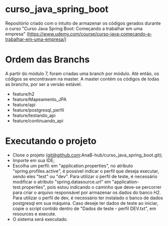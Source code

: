 # curso_java_spring_boot
Repositório criado com o intuito de armazenar os códigos gerados durante o curso "Curso Java Spring Boot: Começando a trabalhar em uma empresa" (https://www.udemy.com/course/curso-java-comecando-a-trabalhar-em-uma-empresa/)

# Ordem das Branchs
A partir do módulo 7, foram criadas uma branch por módulo. Até então, os códigos se encontravam na master.
A master contém os códigos de todas as branchs, por ser a versão estável.

* feature/h2
* feature/Mapeamento_JPA
* feature/api
* feature/postgresql_perfil
* feature/testando_api
* feature/continuando_api

# Executando o projeto

* Clone o projeto (git@github.com:AnaB-hub/curso_java_spring_boot.git);
* Importe em sua IDE;
* Escolha um perfil: em "application.properties", no atributo "spring.profiles.active", é possível indicar o perfil que deseja executar, sendo eles "test" ou "dev".
Para utilizar o perfil de teste, é necessário modificar o atributo "spring.datasource.url" em "application-test.properties", pois estou indicando o caminho que deve-se percorrer para criar o arquivo responsável por armazenar os dados do banco H2.
Para utilizar o perfil de dev, é necessário ter instalado o banco de dados postgresql em sua máquina. Caso deseje ter dados de teste ao iniciar, copie o script contido dentro de "Dados de teste - perfil DEV.txt", em resources e execute.
* O sistema será executado.
